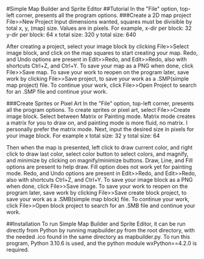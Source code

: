#Simple Map Builder and Sprite Editor
##Tutorial
In the "File" option, top-left corner, presents all the program options.
###Create a 2D map project
File>>New Project
Input dimensions wanted, squares must be divisible by total x, y, (map) size. Values are in pixels. 
For example,
x-dir per block: 32
y-dir per block: 64
x total size: 320
y total size: 640

After creating a project, select your image block by clicking File>>Select image block, and click on the map squares to start creating your map.
Redo, and Undo options are present in Edit>>Redo, and Edit>>Redo, also with shortcuts Ctrl+Z, and Ctrl+Y.
To save your map as a PNG when done, click File>>Save map.
To save your work to reopen on the program later, save work by clicking File>>Save project, to save your work as a .SMP(simple map project) file.
To continue your work, click File>>Open Project to search for an .SMP file and continue your work.

###Create Sprites or Pixel Art
In the "File" option, top-left corner, presents all the program options.
To create sprites or pixel art, select File>>Create image block.
Select between Matrix or Painting mode. Matrix mode creates a matrix for you to draw on, and painting mode is more fluid, no matrix. I personally prefer the matrix mode.
Next, input the desired size in pixels for your image block.
For example
x total size: 32
y total size: 64

Then when the map is presented, left click to draw current color, and right click to draw last color, select color button to select colors, and magnify, and minimize by clicking on magnify/minimize buttons. Draw, Line, and Fill options are present to help draw. Fill option does not work yet for painting mode.
Redo, and Undo options are present in Edit>>Redo, and Edit>>Redo, also with shortcuts Ctrl+Z, and Ctrl+Y.
To save your image block as a PNG when done, click File>>Save image.
To save your work to reopen on the program later, save work by clicking File>>Save create block project, to save your work as a .SMB(simple map block) file.
To continue your work, click File>>Open block project to search for an .SMB file and continue your work.

##Installation
To run Simple Map Builder and Sprite Editor, it can be run directly from Python by running mapbuilder.py from the root directory, with the needed .ico found in the same directory as mapbuilder.py. 
To run this program, Python 3.10.6 is used, and the python module wxPython==4.2.0 is required.

